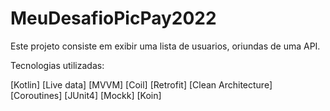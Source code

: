 # MeuDesafioPicPay2022
Este projeto consiste em exibir uma lista de usuarios, oriundas de uma API.

Tecnologias utilizadas:

 [Kotlin]
 [Live data]
 [MVVM]
 [Coil]
 [Retrofit]
 [Clean Architecture]
 [Coroutines]
 [JUnit4]
 [Mockk]
 [Koin]

